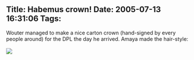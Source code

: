 Title: Habemus crown!
Date: 2005-07-13 16:31:06
Tags: 
---
Wouter managed to make a nice carton crown (hand-signed by every people
around) for the DPL the day he arrived. Amaya made the hair-style:<br/><br/><a href="http://xrl.us/gqtv" target="_blank"><img vspace="0" hspace="0" border="0" src="http://xrl.us/gqtt"/></a><br/><br/><br/><br/>
